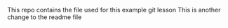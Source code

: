 This repo contains the file used for this example git lesson
This is another change to the readme file
